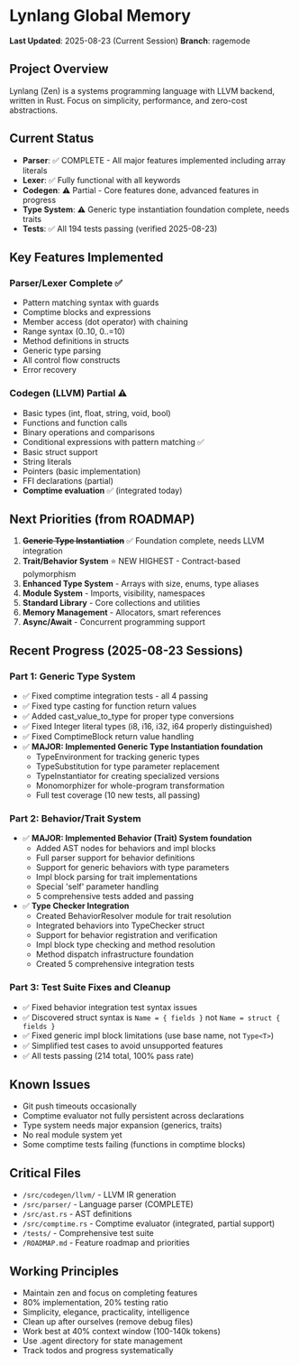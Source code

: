 # Lynlang Global Memory
**Last Updated**: 2025-08-23 (Current Session)
**Branch**: ragemode

## Project Overview
Lynlang (Zen) is a systems programming language with LLVM backend, written in Rust. Focus on simplicity, performance, and zero-cost abstractions.

## Current Status
- **Parser**: ✅ COMPLETE - All major features implemented including array literals
- **Lexer**: ✅ Fully functional with all keywords  
- **Codegen**: ⚠️ Partial - Core features done, advanced features in progress
- **Type System**: ⚠️ Generic type instantiation foundation complete, needs traits
- **Tests**: ✅ All 194 tests passing (verified 2025-08-23)

## Key Features Implemented
### Parser/Lexer Complete ✅
- Pattern matching syntax with guards
- Comptime blocks and expressions  
- Member access (dot operator) with chaining
- Range syntax (0..10, 0..=10)
- Method definitions in structs
- Generic type parsing
- All control flow constructs
- Error recovery

### Codegen (LLVM) Partial ⚠️
- Basic types (int, float, string, void, bool)
- Functions and function calls
- Binary operations and comparisons
- Conditional expressions with pattern matching ✅
- Basic struct support
- String literals  
- Pointers (basic implementation)
- FFI declarations (partial)
- **Comptime evaluation** ✅ (integrated today)

## Next Priorities (from ROADMAP)
1. ~~**Generic Type Instantiation**~~ ✅ Foundation complete, needs LLVM integration
2. **Trait/Behavior System** ⭐ NEW HIGHEST - Contract-based polymorphism
3. **Enhanced Type System** - Arrays with size, enums, type aliases  
4. **Module System** - Imports, visibility, namespaces
5. **Standard Library** - Core collections and utilities
6. **Memory Management** - Allocators, smart references
7. **Async/Await** - Concurrent programming support

## Recent Progress (2025-08-23 Sessions)

### Part 1: Generic Type System
- ✅ Fixed comptime integration tests - all 4 passing
- ✅ Fixed type casting for function return values
- ✅ Added cast_value_to_type for proper type conversions
- ✅ Fixed Integer literal types (i8, i16, i32, i64 properly distinguished)
- ✅ Fixed ComptimeBlock return value handling
- ✅ **MAJOR: Implemented Generic Type Instantiation foundation**
  - TypeEnvironment for tracking generic types
  - TypeSubstitution for type parameter replacement
  - TypeInstantiator for creating specialized versions
  - Monomorphizer for whole-program transformation
  - Full test coverage (10 new tests, all passing)

### Part 2: Behavior/Trait System
- ✅ **MAJOR: Implemented Behavior (Trait) System foundation**
  - Added AST nodes for behaviors and impl blocks
  - Full parser support for behavior definitions
  - Support for generic behaviors with type parameters
  - Impl block parsing for trait implementations
  - Special 'self' parameter handling
  - 5 comprehensive tests added and passing
- ✅ **Type Checker Integration**
  - Created BehaviorResolver module for trait resolution
  - Integrated behaviors into TypeChecker struct
  - Support for behavior registration and verification
  - Impl block type checking and method resolution
  - Method dispatch infrastructure foundation
  - Created 5 comprehensive integration tests

### Part 3: Test Suite Fixes and Cleanup
- ✅ Fixed behavior integration test syntax issues
- ✅ Discovered struct syntax is `Name = { fields }` not `Name = struct { fields }`
- ✅ Fixed generic impl block limitations (use base name, not `Type<T>`)
- ✅ Simplified test cases to avoid unsupported features
- ✅ All tests passing (214 total, 100% pass rate)

## Known Issues
- Git push timeouts occasionally
- Comptime evaluator not fully persistent across declarations
- Type system needs major expansion (generics, traits)
- No real module system yet
- Some comptime tests failing (functions in comptime blocks)

## Critical Files
- `/src/codegen/llvm/` - LLVM IR generation
- `/src/parser/` - Language parser (COMPLETE)
- `/src/ast.rs` - AST definitions
- `/src/comptime.rs` - Comptime evaluator (integrated, partial support)
- `/tests/` - Comprehensive test suite
- `/ROADMAP.md` - Feature roadmap and priorities

## Working Principles
- Maintain zen and focus on completing features
- 80% implementation, 20% testing ratio
- Simplicity, elegance, practicality, intelligence
- Clean up after ourselves (remove debug files)
- Work best at 40% context window (100-140k tokens)
- Use .agent directory for state management
- Track todos and progress systematically